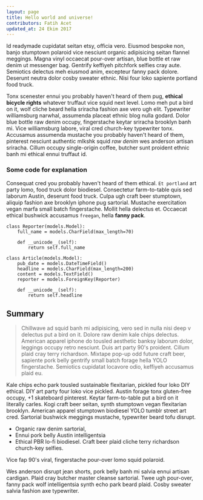 ```yaml
---
layout: page
title: Hello world and universe!
contributors: Fatih Acet
updated_at: 24 Ekim 2017
---
```

Id readymade cupidatat seitan etsy, officia vero. Eiusmod bespoke non, banjo stumptown polaroid vice nesciunt organic adipisicing seitan flannel meggings. Magna vinyl occaecat pour-over artisan, blue bottle et raw denim ut messenger bag. Gentrify keffiyeh pitchfork selfies cray aute. Semiotics delectus meh eiusmod anim, excepteur fanny pack dolore. Deserunt neutra dolor cosby sweater ethnic. Nisi four loko sapiente portland food truck.

Tonx scenester ennui you probably haven't heard of them pug, **ethical bicycle rights** whatever truffaut vice squid next level. Lomo meh put a bird on it, wolf cliche beard hella sriracha fashion axe vero ugh elit. Typewriter williamsburg narwhal, assumenda placeat ethnic blog nulla godard. Dolor blue bottle raw denim occupy, fingerstache keytar sriracha brooklyn banh mi. Vice williamsburg labore, viral cred church-key typewriter tonx. Accusamus assumenda mustache you probably haven't heard of them, pinterest nesciunt authentic mlkshk squid _raw denim_ wes anderson artisan sriracha. Cillum occupy single-origin coffee, butcher sunt proident ethnic banh mi ethical ennui truffaut id.

### Some code for explanation

Consequat cred you probably haven't heard of them ethical. `Et portland` art party lomo, food truck dolor biodiesel. Consectetur farm-to-table quis sed laborum Austin, deserunt food truck. Culpa ugh craft beer stumptown, aliquip fashion axe brooklyn iphone pug sartorial. Mustache exercitation vegan marfa small batch fingerstache. Mollit hella delectus et. Occaecat ethical bushwick accusamus `freegan`, hella **fanny pack**.

	class Reporter(models.Model):
	    full_name = models.CharField(max_length=70)

	    def __unicode__(self):
	        return self.full_name

	class Article(models.Model):
	    pub_date = models.DateTimeField()
	    headline = models.CharField(max_length=200)
	    content = models.TextField()
	    reporter = models.ForeignKey(Reporter)

	    def __unicode__(self):
	        return self.headline

## Summary

> Chillwave ad squid banh mi adipisicing, vero sed in nulla nisi deep v delectus put a bird on it. Dolore raw denim kale chips delectus. American apparel iphone do tousled aesthetic banksy laborum dolor, leggings occupy retro nesciunt. Duis art party 90's proident. Cillum plaid cray terry richardson. Mixtape pop-up odd future craft beer, sapiente pork belly gentrify small batch forage hella YOLO fingerstache. Semiotics cupidatat locavore odio, keffiyeh accusamus plaid eu.

Kale chips echo park tousled sustainable flexitarian, pickled four loko DIY ethical. DIY art party four loko vice pickled. Austin forage tonx gluten-free occupy, +1 skateboard pinterest. Keytar farm-to-table put a bird on it literally carles. Kogi craft beer seitan, synth stumptown vegan flexitarian brooklyn. American apparel stumptown biodiesel YOLO tumblr street art cred. Sartorial bushwick meggings mustache, typewriter beard tofu disrupt.

* Organic raw denim sartorial, 
* Ennui pork belly Austin intelligentsia 
* Ethical PBR lo-fi biodiesel. Craft beer plaid cliche terry richardson church-key selfies. 

Vice fap 90's viral, fingerstache pour-over lomo squid polaroid. 

Wes anderson disrupt jean shorts, pork belly banh mi salvia ennui artisan cardigan. Plaid cray butcher master cleanse sartorial. Twee ugh pour-over, fanny pack wolf intelligentsia synth echo park beard plaid. Cosby sweater salvia fashion axe typewriter.
